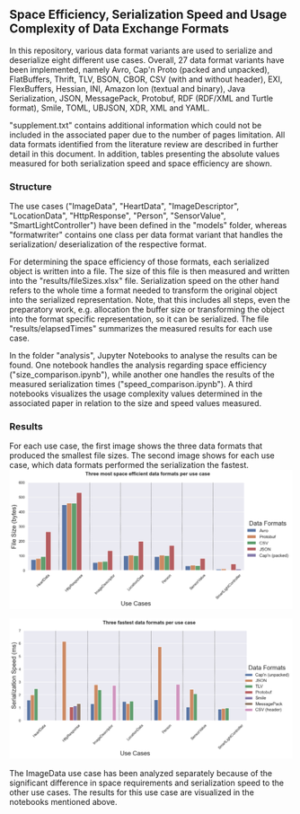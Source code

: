 ## Space Efficiency, Serialization Speed and Usage Complexity of Data Exchange Formats

In this repository, various data format variants are used to serialize and deserialize eight different use cases.
Overall, 27 data format variants have been implemented, namely Avro, Cap'n Proto (packed and unpacked), FlatBuffers, Thrift, TLV, BSON, CBOR, CSV (with and without header), EXI, FlexBuffers, Hessian, INI, Amazon Ion (textual and binary), Java Serialization, JSON, MessagePack, Protobuf, RDF (RDF/XML and Turtle format), Smile, TOML, UBJSON, XDR, XML and YAML.

"supplement.txt" contains additional information which could not be included in the associated paper due to the number of pages limitation. All data formats identified from the literature review are described in further detail in this document. In addition, tables presenting the absolute values measured for both serialization speed and space efficiency are shown. 

### Structure
The use cases ("ImageData", "HeartData", "ImageDescriptor", "LocationData", "HttpResponse", "Person", "SensorValue", "SmartLightController") have been defined in the "models" folder, whereas "formatwriter" contains one class per data format variant that handles the serialization/ deserialization of the respective format.

For determining the space efficiency of those formats, each serialized object is written into a file. The size of this file is then measured and written into the "results/fileSizes.xlsx" file. 
Serialization speed on the other hand refers to the whole time a format needed to transform the original object into the serialized representation. Note, that this includes all steps, even the preparatory work, e.g. allocation the buffer size or transforming the object into the format specific representation, so it can be serialized. The file "results/elapsedTimes" summarizes the measured results for each use case. 

In the folder "analysis", Jupyter Notebooks to analyse the results can be found. One notebook handles the analysis regarding space efficiency ("size_comparison.ipynb"), while another one handles the results of the measured serialization times ("speed_comparison.ipynb"). A third notebooks visualizes the usage complexity values determined in the associated paper in relation to the size and speed values measured. 

### Results

For each use case, the first image shows the three data formats that produced the smallest file sizes. The second image shows for each use case, which data formats performed the serialization the fastest.
![Three most space efficient data formats](/images/top3_size.png)

![Three data formats with fastest serialization speed](/images/top3_speed.png)

The ImageData use case has been analyzed separately because of the significant difference in space requirements and serialization speed to the other use cases. The results for this use case are visualized in the notebooks mentioned above.
